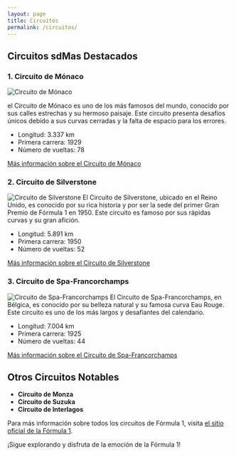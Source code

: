 ```yaml
---
layout: page
title: Circuitos
permalink: /circuitos/
---
```


## Circuitos sdMas Destacados

### 1. Circuito de Mónaco
![Circuito de Mónaco](/assets/images/monaco.jpeg)

el Circuito de Mónaco es uno de los más famosos del mundo, conocido por sus calles estrechas y su hermoso paisaje. Este circuito presenta desafíos únicos debido a sus curvas cerradas y la falta de espacio para los errores.

- Longitud: 3.337 km
- Primera carrera: 1929
- Número de vueltas: 78

[Más información sobre el Circuito de Mónaco](https://es.wikipedia.org/wiki/Circuito_de_M%C3%B3naco)

### 2. Circuito de Silverstone
![Circuito de Silverstone](/assets/images/silverstone.jpg)
El Circuito de Silverstone, ubicado en el Reino Unido, es conocido por su rica historia y por ser la sede del primer Gran Premio de Fórmula 1 en 1950. Este circuito es famoso por sus rápidas curvas y su gran afición.

- Longitud: 5.891 km
- Primera carrera: 1950
- Número de vueltas: 52

[Más información sobre el Circuito de Silverstone](https://es.wikipedia.org/wiki/Circuito_de_Silverstone)

### 3. Circuito de Spa-Francorchamps
![Circuito de Spa-Francorchamps](/assets/images/spa.jpg)
El Circuito de Spa-Francorchamps, en Bélgica, es conocido por su belleza natural y su famosa curva Eau Rouge. Este circuito es uno de los más largos y desafiantes del calendario.

- Longitud: 7.004 km
- Primera carrera: 1925
- Número de vueltas: 44

[Más información sobre el Circuito de Spa-Francorchamps](https://es.wikipedia.org/wiki/Circuito_de_Spa-Francorchamps)

## Otros Circuitos Notables

- **Circuito de Monza**
- **Circuito de Suzuka**
- **Circuito de Interlagos**

Para más información sobre todos los circuitos de Fórmula 1, visita [el sitio oficial de la Fórmula 1](https://www.formula1.com).

¡Sigue explorando y disfruta de la emoción de la Fórmula 1!
